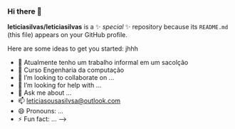 ### Hi there 👋


**leticiasilvas/leticiasilvas** is a ✨ _special_ ✨ repository because its `README.md` (this file) appears on your GitHub profile.

Here are some ideas to get you started: jhhh

- 🔭 Atualmente tenho um trabalho informal em um sacolção
- 🌱 Curso Engenharia da computação
- 👯 I’m looking to collaborate on ...
- 🤔 I’m looking for help with ...
- 💬 Ask me about ...
- 📫 leticiasousasilvsa@outlook.com
- 😄 Pronouns: ...
- ⚡ Fun fact: ...
-->


<a imag src = "https://static4.depositphotos.com/1000454/272/i/600/depositphotos_2720255-stock-photo-cute-beagle-puppy.jpg">
